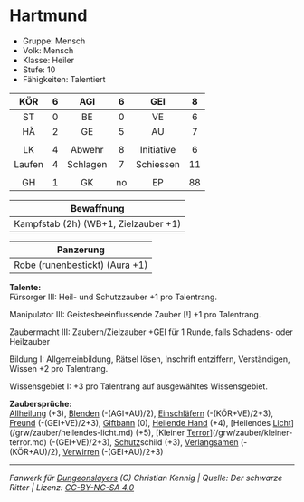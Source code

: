 # Hartmund  
- Gruppe: Mensch  
- Volk: Mensch  
- Klasse: Heiler  
- Stufe: 10  
- Fähigkeiten: Talentiert  


| KÖR | 6 | AGI | 6 | GEI | 8 |
| :-: | :-: | :-: | :-: | :-: | :-: |
| ST | 0 | BE | 0 | VE | 6 |
| HÄ | 2 | GE | 5 | AU | 7 |
|  |
| LK | 4 | Abwehr | 8 | Initiative | 6 |
| Laufen | 4 | Schlagen | 7 | Schiessen | 11 |
|  |
| GH | 1 | GK | no | EP | 88 |

| Bewaffnung |
| --- |
| Kampfstab (2h) (WB+1, Zielzauber +1) |


| Panzerung |
| --- |
| Robe (runenbestickt) (Aura +1) |


**Talente:**  
Fürsorger III: Heil- und Schutzzauber +1 pro Talentrang.

Manipulator III: Geistesbeeinflussende Zauber [!] +1 pro Talentrang.

Zaubermacht III: Zaubern/Zielzauber +GEI für 1 Runde, falls Schadens- oder Heilzauber

Bildung I: Allgemeinbildung, Rätsel lösen, Inschrift entziffern, Verständigen, Wissen +2 pro Talentrang.

Wissensgebiet I: +3 pro Talentrang auf ausgewähltes Wissensgebiet.


**Zaubersprüche:**  
[Allheilung](/grw/zauber/allheilung.md) (+3), [Blenden](/grw/zauber/blenden.md) (-(AGI+AU)/2), [Einschläfern](/grw/zauber/einschlaefern.md) (-(KÖR+VE)/2+3), [Freund](/grw/zauber/freund.md) (-(GEI+VE)/2+3), [Giftbann](/grw/zauber/giftbann.md) (0), [Heilende Hand](/grw/zauber/heilende-hand.md) (+4), [Heilendes [Licht](/grw/zauber/licht.md)](/grw/zauber/heilendes-licht.md) (+5), [Kleiner [Terror](/grw/zauber/terror.md)](/grw/zauber/kleiner-terror.md) (-(GEI+VE)/2+3), [Schutz](/fanwerk/zauber/schutz.md)schild (+3), [Verlangsamen](/grw/zauber/verlangsamen.md) (-(KÖR+AU)/2), [Verwirren](/grw/zauber/verwirren.md) (-(GEI+AU)/2+3)




___
*Fanwerk für [Dungeonslayers](https://www.dungeonslayers.net/) (C) Christian Kennig | Quelle: Der schwarze Ritter | Lizenz: [CC-BY-NC-SA 4.0](https://creativecommons.org/licenses/by-nc-sa/4.0/deed.de)*